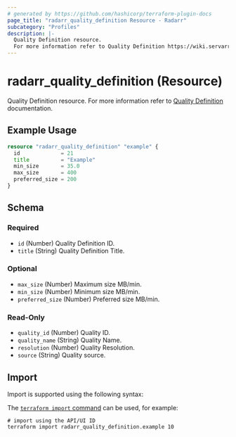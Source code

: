 ```yaml
---
# generated by https://github.com/hashicorp/terraform-plugin-docs
page_title: "radarr_quality_definition Resource - Radarr"
subcategory: "Profiles"
description: |-
  Quality Definition resource.
  For more information refer to Quality Definition https://wiki.servarr.com/radarr/settings#quality-1 documentation.
---
```


# radarr_quality_definition (Resource)

<!-- subcategory:Profiles -->
Quality Definition resource.
For more information refer to [Quality Definition](https://wiki.servarr.com/radarr/settings#quality-1) documentation.

## Example Usage

```terraform
resource "radarr_quality_definition" "example" {
  id             = 21
  title          = "Example"
  min_size       = 35.0
  max_size       = 400
  preferred_size = 200
}
```

<!-- schema generated by tfplugindocs -->
## Schema

### Required

- `id` (Number) Quality Definition ID.
- `title` (String) Quality Definition Title.

### Optional

- `max_size` (Number) Maximum size MB/min.
- `min_size` (Number) Minimum size MB/min.
- `preferred_size` (Number) Preferred size MB/min.

### Read-Only

- `quality_id` (Number) Quality ID.
- `quality_name` (String) Quality Name.
- `resolution` (Number) Quality Resolution.
- `source` (String) Quality source.

## Import

Import is supported using the following syntax:

The [`terraform import` command](https://developer.hashicorp.com/terraform/cli/commands/import) can be used, for example:

```shell
# import using the API/UI ID
terraform import radarr_quality_definition.example 10
```

